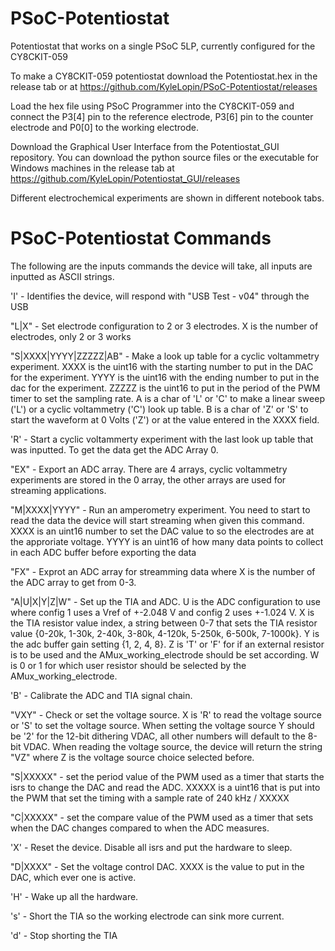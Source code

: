 # PSoC-Potentiostat
Potentiostat that works on a single PSoC 5LP, currently configured for the CY8CKIT-059

To make a CY8CKIT-059 potentiostat download the Potentiostat.hex in the release tab or at
https://github.com/KyleLopin/PSoC-Potentiostat/releases

Load the hex file using PSoC Programmer into the CY8CKIT-059 and connect the P3[4] pin to the reference electrode, P3[6] pin to the counter electrode and P0[0] to the working electrode.

Download the Graphical User Interface from the Potentiostat_GUI repository.  You can download the python source files or the executable for Windows machines in the release tab at https://github.com/KyleLopin/Potentiostat_GUI/releases

Different electrochemical experiments are shown in different notebook tabs.



# PSoC-Potentiostat Commands

The following are the inputs commands the device will take, all inputs are inputted as ASCII strings.

'I' - Identifies the device, will respond with "USB Test - v04" through the USB

"L|X" - Set electrode configuration to 2 or 3 electrodes.  X is the number of electrodes, only 2 or 3 works

"S|XXXX|YYYY|ZZZZZ|AB" - Make a look up table for a cyclic voltammetry experiment.  XXXX is the  uint16 with the starting number to put in the DAC for the experiment.  YYYY is the uint16 with the ending number to put in the dac for the experiment.  ZZZZZ is the uint16 to put in the period of the PWM timer to set the sampling rate.   A is a char of 'L' or 'C' to make a linear sweep ('L') or a cyclic voltammetry ('C') look up table.  B is a char of 'Z' or 'S' to start the waveform at 0 Volts ('Z') or at the value entered in the XXXX field.

'R' - Start a cyclic voltammerty experiment with the last look up table that was inputted.  To get the data get the ADC Array 0.

"EX" - Export an ADC array.  There are 4 arrays, cyclic voltammetry experiments are stored in the 0 array, the other arrays are used for streaming applications.

"M|XXXX|YYYY" - Run an amperometry experiment.  You need to start to read the data the device will start streaming when given this command. XXXX is an uint16 number to set the DAC value to so the electrodes are at the approriate voltage.  YYYY is an uint16 of how many data points to collect in each ADC buffer before exporting the data

"FX" - Exprot an ADC array for streamming data where X is the number of the ADC array to get from 0-3.

"A|U|X|Y|Z|W" - Set up the TIA and ADC.  U is the ADC configuration to use where config 1 uses a Vref of +-2.048 V and config 2 uses +-1.024 V.  X is the TIA resistor value index, a string between 0-7 that sets the TIA resistor value {0-20k, 1-30k, 2-40k, 3-80k, 4-120k, 5-250k, 6-500k, 7-1000k}.  Y is the adc buffer gain setting {1, 2, 4, 8}.  Z is 'T' or 'F' for if an external resistor is to be used and the AMux_working_electrode should be set according.  W is 0 or 1 for which user resistor should be selected by the AMux_working_electrode.

'B' - Calibrate the ADC and TIA signal chain.

"VXY" - Check or set the voltage source.  X is 'R' to read the voltage source or 'S' to set the voltage source.  When setting the voltage source Y should be '2' for the 12-bit dithering VDAC, all other numbers will default to the 8-bit VDAC.  When reading the voltage source, the device will return the string "VZ" where Z is the voltage source choice selected before.

"S|XXXXX" - set the period value of the PWM used as a timer that starts the isrs to change the DAC and read the ADC.  XXXXX is a uint16 that is put into the PWM that set the timing with a sample rate of 240 kHz / XXXXX

"C|XXXXX" - set the compare value of the PWM used as a timer that sets when the DAC changes compared to when the ADC measures.

'X' - Reset the device.  Disable all isrs and put the hardware to sleep.

"D|XXXX" - Set the voltage control DAC.  XXXX is the value to put in the DAC, which ever one is active.

'H' - Wake up all the hardware.

's' - Short the TIA so the working electrode can sink more current.

'd' - Stop shorting the TIA
